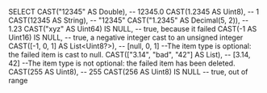 SELECT
        CAST("12345" AS Double),                -- 12345.0
        CAST(1.2345 AS Uint8),                  -- 1
        CAST(12345 AS String),                  -- "12345"
        CAST("1.2345" AS Decimal(5, 2)),        -- 1.23
        CAST("xyz" AS Uint64) IS NULL,          -- true, because it failed
        CAST(-1 AS Uint16) IS NULL, -- true, a negative integer cast to an unsigned integer
        CAST([-1, 0, 1] AS List<Uint8?>),             -- [null, 0, 1]
            --The item type is optional: the failed item is cast to null.
        CAST(["3.14", "bad", "42"] AS List<Float>),   -- [3.14, 42]
            --The item type is not optional: the failed item has been deleted.
        CAST(255 AS Uint8),                     -- 255
        CAST(256 AS Uint8) IS NULL -- true, out of range

